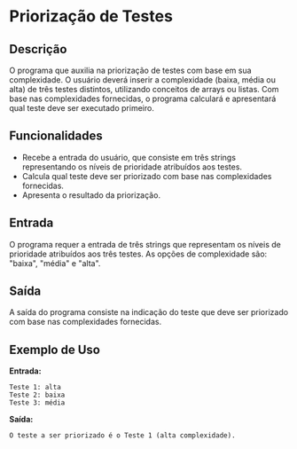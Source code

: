 # Priorização de Testes

## Descrição

O programa que auxilia na priorização de testes com base em sua complexidade. O usuário deverá inserir a complexidade (baixa, média ou alta) de três testes distintos, utilizando conceitos de arrays ou listas. Com base nas complexidades fornecidas, o programa calculará e apresentará qual teste deve ser executado primeiro.

## Funcionalidades

- Recebe a entrada do usuário, que consiste em três strings representando os níveis de prioridade atribuídos aos testes.
- Calcula qual teste deve ser priorizado com base nas complexidades fornecidas.
- Apresenta o resultado da priorização.

## Entrada

O programa requer a entrada de três strings que representam os níveis de prioridade atribuídos aos três testes. As opções de complexidade são: "baixa", "média" e "alta".

## Saída

A saída do programa consiste na indicação do teste que deve ser priorizado com base nas complexidades fornecidas.

## Exemplo de Uso

**Entrada:**

```
Teste 1: alta
Teste 2: baixa
Teste 3: média
```

**Saída:**

```
O teste a ser priorizado é o Teste 1 (alta complexidade).
```
